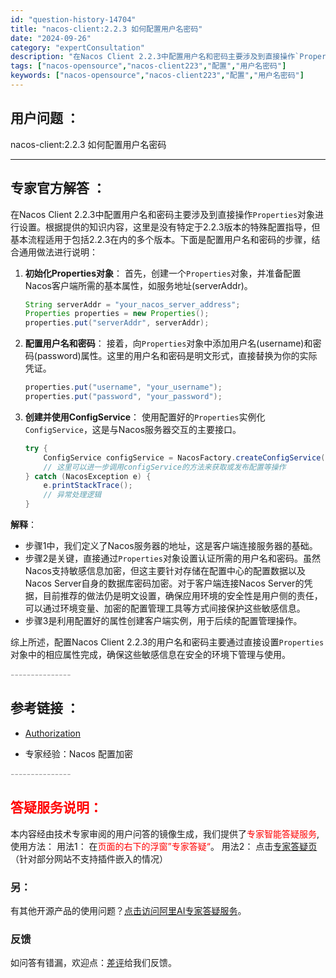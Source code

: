 ```yaml
---
id: "question-history-14704"
title: "nacos-client:2.2.3 如何配置用户名密码"
date: "2024-09-26"
category: "expertConsultation"
description: "在Nacos Client 2.2.3中配置用户名和密码主要涉及到直接操作`Properties`对象进行设置。根据提供的知识内容，这里是没有特定于2.2.3版本的特殊配置指导，但基本流程适用于包括2.2.3在内的多个版本。下面是配置用户名和密码的步骤，结合通用做法进行说明：1. **初始化Prop"
tags: ["nacos-opensource","nacos-client223","配置","用户名密码"]
keywords: ["nacos-opensource","nacos-client223","配置","用户名密码"]
---
```


## 用户问题 ： 
 nacos-client:2.2.3 如何配置用户名密码  

---------------
## 专家官方解答 ：

在Nacos Client 2.2.3中配置用户名和密码主要涉及到直接操作`Properties`对象进行设置。根据提供的知识内容，这里是没有特定于2.2.3版本的特殊配置指导，但基本流程适用于包括2.2.3在内的多个版本。下面是配置用户名和密码的步骤，结合通用做法进行说明：

1. **初始化Properties对象**：
   首先，创建一个`Properties`对象，并准备配置Nacos客户端所需的基本属性，如服务地址(serverAddr)。

   ```java
   String serverAddr = "your_nacos_server_address";
   Properties properties = new Properties();
   properties.put("serverAddr", serverAddr);
   ```

2. **配置用户名和密码**：
   接着，向`Properties`对象中添加用户名(username)和密码(password)属性。这里的用户名和密码是明文形式，直接替换为你的实际凭证。

   ```java
   properties.put("username", "your_username");
   properties.put("password", "your_password");
   ```

3. **创建并使用ConfigService**：
   使用配置好的`Properties`实例化`ConfigService`，这是与Nacos服务器交互的主要接口。

   ```java
   try {
       ConfigService configService = NacosFactory.createConfigService(properties);
       // 这里可以进一步调用configService的方法来获取或发布配置等操作
   } catch (NacosException e) {
       e.printStackTrace();
       // 异常处理逻辑
   }
   ```

**解释**：
- 步骤1中，我们定义了Nacos服务器的地址，这是客户端连接服务器的基础。
- 步骤2是关键，直接通过`Properties`对象设置认证所需的用户名和密码。虽然Nacos支持敏感信息加密，但这主要针对存储在配置中心的配置数据以及Nacos Server自身的数据库密码加密。对于客户端连接Nacos Server的凭据，目前推荐的做法仍是明文设置，确保应用环境的安全性是用户侧的责任，可以通过环境变量、加密的配置管理工具等方式间接保护这些敏感信息。
- 步骤3是利用配置好的属性创建客户端实例，用于后续的配置管理操作。

综上所述，配置Nacos Client 2.2.3的用户名和密码主要通过直接设置`Properties`对象中的相应属性完成，确保这些敏感信息在安全的环境下管理与使用。


<font color="#949494">---------------</font> 


## 参考链接 ：

* [Authorization](https://nacos.io/docs/latest/guide/user/auth)
 
 * 专家经验：Nacos 配置加密 


 <font color="#949494">---------------</font> 
 


## <font color="#FF0000">答疑服务说明：</font> 

本内容经由技术专家审阅的用户问答的镜像生成，我们提供了<font color="#FF0000">专家智能答疑服务</font>,使用方法：
用法1： 在<font color="#FF0000">页面的右下的浮窗”专家答疑“</font>。
用法2： 点击[专家答疑页](https://answer.opensource.alibaba.com/docs/intro)（针对部分网站不支持插件嵌入的情况）
### 另：


有其他开源产品的使用问题？[点击访问阿里AI专家答疑服务](https://answer.opensource.alibaba.com/docs/intro)。
### 反馈
如问答有错漏，欢迎点：[差评](https://ai.nacos.io/user/feedbackByEnhancerGradePOJOID?enhancerGradePOJOId=14725)给我们反馈。
